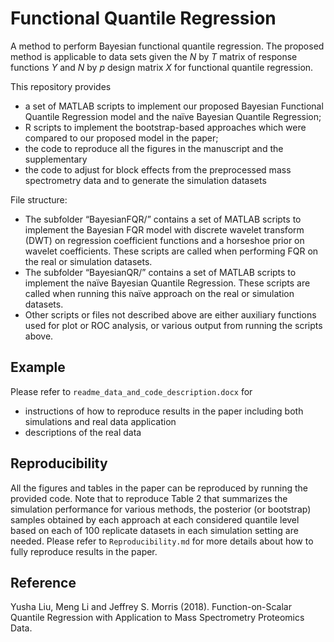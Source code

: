 # Functional Quantile Regression

A method to perform Bayesian functional quantile regression. The proposed method is applicable to data sets given the _N_ by _T_ matrix of response functions _Y_ and _N_ by _p_ design matrix _X_ for functional quantile regression. 

This repository provides 
- a set of MATLAB scripts to implement our proposed Bayesian Functional Quantile Regression model and the naïve Bayesian Quantile Regression; 
- R scripts to implement the bootstrap-based approaches which were compared to our proposed model in the paper; 
- the code to reproduce all the figures in the manuscript and the supplementary
- the code to adjust for block effects from the preprocessed mass spectrometry data and to generate the simulation datasets

File structure: 
- The subfolder “BayesianFQR/” contains a set of MATLAB scripts to implement the Bayesian FQR model with discrete wavelet transform (DWT) on regression coefficient functions and a horseshoe prior on wavelet coefficients. These scripts are called when performing FQR on the real or simulation datasets.
- The subfolder “BayesianQR/” contains a set of MATLAB scripts to implement the naïve Bayesian Quantile Regression. These scripts are called when running this naïve approach on the real or simulation datasets.
- Other scripts or files not described above are either auxiliary functions used for plot or ROC analysis, or various output from running the scripts above.

## Example
Please refer to ```readme_data_and_code_description.docx``` for 
- instructions of how to reproduce results in the paper including both simulations and real data application 
- descriptions of the real data 

## Reproducibility 

All the figures and tables in the paper can be reproduced by running the provided code. Note that to reproduce Table 2 that summarizes the simulation performance for various methods, the posterior (or bootstrap) samples obtained by each approach at each considered quantile level based on each of 100 replicate datasets in each simulation setting are needed. Please refer to ```Reproducibility.md``` for more details about how to fully reproduce results in the paper. 

## Reference

Yusha Liu, Meng Li and Jeffrey S. Morris (2018). Function-on-Scalar Quantile Regression with Application to Mass Spectrometry Proteomics Data. 
